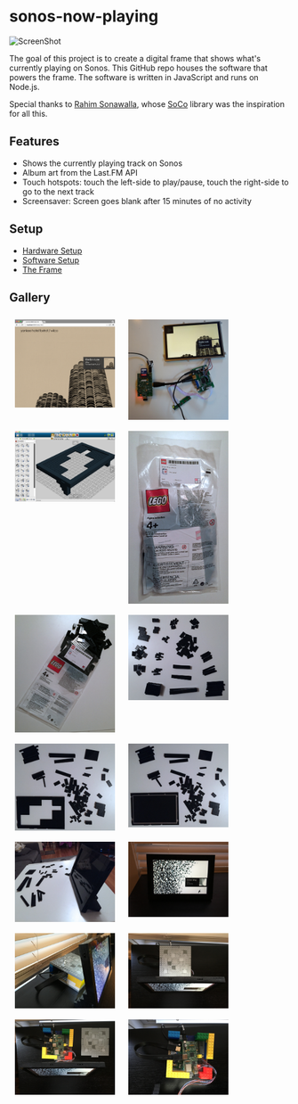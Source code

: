 sonos-now-playing
========================

![ScreenShot](https://raw.github.com/monsur/sonos-now-playing-nodejs/master/docs/images/screenshot.png)

The goal of this project is to create a digital frame that
shows what's currently playing on Sonos. This GitHub repo
houses the software that powers the frame. The software is
written in JavaScript and runs on Node.js.

Special thanks to [Rahim Sonawalla](http://www.hirahim.com/), whose [SoCo](http://python-soco.com/) library was the inspiration for all this.

## Features
  * Shows the currently playing track on Sonos
  * Album art from the Last.FM API
  * Touch hotspots: touch the left-side to play/pause, touch the right-side to go to the next track
  * Screensaver: Screen goes blank after 15 minutes of no activity

## Setup

  * [Hardware Setup](https://github.com/monsur/sonos-now-playing/wiki/Hardware-Setup)
  * [Software Setup](https://github.com/monsur/sonos-now-playing/wiki/Software-Setup)
  * [The Frame](https://github.com/monsur/sonos-now-playing/wiki/The-Frame)

## Gallery

<img src="https://raw.githubusercontent.com/monsur/sonos-now-playing/master/docs/images/screenshot2.png" hspace="10" vspace="10" align="top" width="180">
<img src="https://raw.githubusercontent.com/monsur/sonos-now-playing/master/docs/images/screenshot3.jpg" hspace="10" vspace="10" align="top" width="180">
<img src="https://raw.githubusercontent.com/monsur/sonos-now-playing/master/docs/images/SonosFrame-LegoDesigner.png" vspace="10" hspace="10" align="top" width="180">
<img src="https://raw.githubusercontent.com/monsur/sonos-now-playing/master/docs/images/building1.jpg" hspace="10" vspace="10" align="top" width="180">
<img src="https://raw.githubusercontent.com/monsur/sonos-now-playing/master/docs/images/building3.jpg" hspace="10" vspace="10" align="top" width="180">
<img src="https://raw.githubusercontent.com/monsur/sonos-now-playing/master/docs/images/building5.jpg" hspace="10" vspace="10" align="top" width="180">
<img src="https://raw.githubusercontent.com/monsur/sonos-now-playing/master/docs/images/building6.jpg" hspace="10" vspace="10" align="top" width="180">
<img src="https://raw.githubusercontent.com/monsur/sonos-now-playing/master/docs/images/building7.jpg" hspace="10" vspace="10" align="top" width="180">
<img src="https://raw.githubusercontent.com/monsur/sonos-now-playing/master/docs/images/building9.jpg" hspace="10" vspace="10" align="top" width="180">
<img src="https://raw.githubusercontent.com/monsur/sonos-now-playing/master/docs/images/final6.JPG" hspace="10" vspace="10" align="top" width="180">
<img src="https://raw.githubusercontent.com/monsur/sonos-now-playing/master/docs/images/final5.JPG" hspace="10" vspace="10" align="top" width="180">
<img src="https://raw.githubusercontent.com/monsur/sonos-now-playing/master/docs/images/final4.JPG" hspace="10" vspace="10" align="top" width="180">
<img src="https://raw.githubusercontent.com/monsur/sonos-now-playing/master/docs/images/final2.JPG" hspace="10" vspace="10" align="top" width="180">
<img src="https://raw.githubusercontent.com/monsur/sonos-now-playing/master/docs/images/final3.JPG" hspace="10" vspace="10" align="top" width="180">
